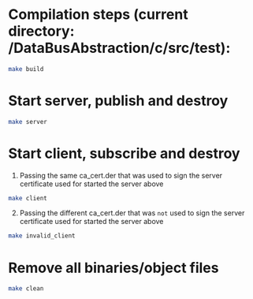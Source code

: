 # Compilation steps (current directory: <repo>/DataBusAbstraction/c/src/test):

```sh
make build
```

# Start server, publish and destroy

```sh
make server
```

# Start client, subscribe and destroy

1. Passing the same ca_cert.der that was used to sign the server certificate used for
   started the server above

```sh
make client
```

2. Passing the different ca_cert.der that was `not` used to sign the server certificate used for
   started the server above

```sh
make invalid_client
```

# Remove all binaries/object files

```sh
make clean
```

